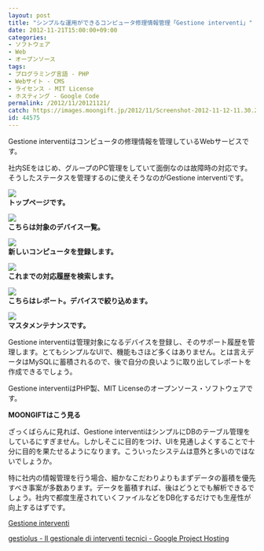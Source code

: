 ```yaml
---
layout: post
title: "シンプルな運用ができるコンピュータ修理情報管理「Gestione interventi」"
date: 2012-11-21T15:00:00+09:00
categories:
- ソフトウェア
- Web
- オープンソース
tags: 
- プログラミング言語 - PHP
- Webサイト - CMS
- ライセンス - MIT License
- ホスティング - Google Code
permalink: /2012/11/20121121/
catch: https://images.moongift.jp/2012/11/Screenshot-2012-11-12-11.30.22_thumb.png
id: 44575
---
```

Gestione interventiはコンピュータの修理情報を管理しているWebサービスです。

  

社内SEをはじめ、グループのPC管理をしていて面倒なのは故障時の対応です。そうしたステータスを管理するのに使えそうなのがGestione interventiです。

  

[![](https://images.moongift.jp/2012/11/Screenshot-2012-11-12-11.29.59_thumb.png)](https://images.moongift.jp/2012/11/Screenshot-2012-11-12-11.29.59.png)  
**トップページです。**

  

[![](https://images.moongift.jp/2012/11/Screenshot-2012-11-12-11.30.07_thumb.png)](https://images.moongift.jp/2012/11/Screenshot-2012-11-12-11.30.07.png)  
**こちらは対象のデバイス一覧。**

  

[![](https://images.moongift.jp/2012/11/Screenshot-2012-11-12-11.30.12_thumb.png)](https://images.moongift.jp/2012/11/Screenshot-2012-11-12-11.30.12.png)  
**新しいコンピュータを登録します。**

  

[![](https://images.moongift.jp/2012/11/Screenshot-2012-11-12-11.30.22_thumb.png)](https://images.moongift.jp/2012/11/Screenshot-2012-11-12-11.30.22.png)  
**これまでの対応履歴を検索します。**

  

[![](https://images.moongift.jp/2012/11/Screenshot-2012-11-12-11.30.38_thumb.png)](https://images.moongift.jp/2012/11/Screenshot-2012-11-12-11.30.38.png)  
**こちらはレポート。デバイスで絞り込めます。**

  

[![](https://images.moongift.jp/2012/11/Screenshot-2012-11-12-11.30.43_thumb.png)](https://images.moongift.jp/2012/11/Screenshot-2012-11-12-11.30.43.png)  
**マスタメンテナンスです。**

  

Gestione interventiは管理対象になるデバイスを登録し、そのサポート履歴を管理します。とてもシンプルなUIで、機能もさほど多くはありません。とは言えデータはMySQLに蓄積されるので、後で自分の良いように取り出してレポートを作成できるでしょう。

  

Gestione interventiはPHP製、MIT Licenseのオープンソース・ソフトウェアです。

  
  
  

**MOONGIFTはこう見る**

  

ざっくばらんに見れば、Gestione interventiはシンプルにDBのテーブル管理をしているにすぎません。しかしそこに目的をつけ、UIを見通しよくすることで十分に目的を果たせるようになります。こういったシステムは意外と多いのではないでしょうか。

  

特に社内の情報管理を行う場合、細かなこだわりよりもまずデータの蓄積を優先すべき事案が多数あります。データを蓄積すれば、後はどうとでも解析できるでしょう。社内で都度生産されていくファイルなどをDB化するだけでも生産性が向上するはずです。

  

[Gestione interventi](http://www.gestiolus.altervista.org/demo/)

  

[gestiolus - Il gestionale di interventi tecnici - Google Project Hosting](http://code.google.com/p/gestiolus/)

